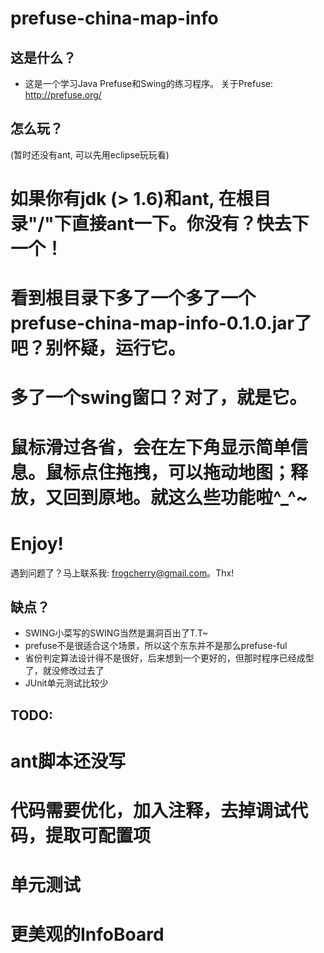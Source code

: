 prefuse-china-map-info
=======================================

这是什么？
---------------------------

* 这是一个学习Java Prefuse和Swing的练习程序。
     关于Prefuse: http://prefuse.org/

怎么玩？
---------------------------

(暂时还没有ant, 可以先用eclipse玩玩看)

# 如果你有jdk (> 1.6)和ant, 在根目录"/"下直接ant一下。你没有？快去下一个！
# 看到根目录下多了一个多了一个prefuse-china-map-info-0.1.0.jar了吧？别怀疑，运行它。
# 多了一个swing窗口？对了，就是它。
# 鼠标滑过各省，会在左下角显示简单信息。鼠标点住拖拽，可以拖动地图；释放，又回到原地。就这么些功能啦^_^~
# Enjoy!

遇到问题了？马上联系我: frogcherry@gmail.com。Thx!

缺点？
---------------------------

* SWING小菜写的SWING当然是漏洞百出了T.T~
* prefuse不是很适合这个场景，所以这个东东并不是那么prefuse-ful
* 省份判定算法设计得不是很好，后来想到一个更好的，但那时程序已经成型了，就没修改过去了
* JUnit单元测试比较少

TODO:
---------------------------

# ant脚本还没写
# 代码需要优化，加入注释，去掉调试代码，提取可配置项
# 单元测试
# 更美观的InfoBoard
